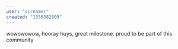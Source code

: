 ```yaml
---
user: "screamer"
created: "1356382609"
---
```


wowowowow, hooray huys, great milestone. proud to be part of this community
